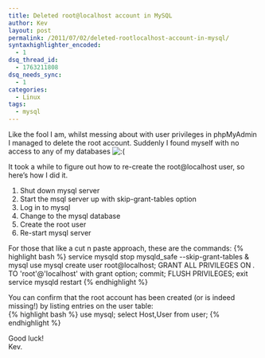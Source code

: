 ```yaml
---
title: Deleted root@localhost account in MySQL
author: Kev
layout: post
permalink: /2011/07/02/deleted-rootlocalhost-account-in-mysql/
syntaxhighlighter_encoded:
  - 1
dsq_thread_id:
  - 1763211808
dsq_needs_sync:
  - 1
categories:
  - Linux
tags:
  - mysql
---
```

Like the fool I am, whilst messing about with user privileges in phpMyAdmin I managed to delete the root account. Suddenly I found myself with no access to any of my databases <img src="http://www.kevssite.com/wp-includes/images/smilies/icon_sad.gif" alt=":(" class="wp-smiley" /> 

It took a while to figure out how to re-create the root@localhost user, so here&#8217;s how I did it.<!--more-->

1.  Shut down mysql server
2.  Start the msql server up with skip-grant-tables option
3.  Log in to mysql
4.  Change to the mysql database
5.  Create the root user
6.  Re-start mysql server

For those that like a cut n paste approach, these are the commands:
{% highlight bash %}
service mysqld stop
mysqld_safe --skip-grant-tables &
mysql
use mysql
create user root@localhost;
GRANT ALL PRIVILEGES ON *.* TO 'root'@'localhost' with grant option;
commit;
FLUSH PRIVILEGES;
exit
service mysqld restart
{% endhighlight %}

You can confirm that the root account has been created (or is indeed missing!) by listing entries on the user table:  
{% highlight bash %}
use mysql;
select Host,User from user;
{% endhighlight %}

Good luck!  
Kev.
